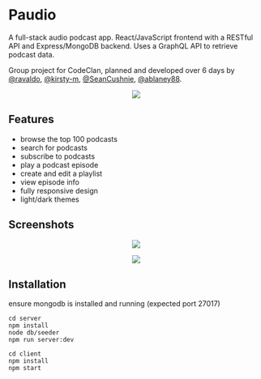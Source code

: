# Paudio

A full-stack audio podcast app. React/JavaScript frontend with a RESTful API and Express/MongoDB backend. Uses a GraphQL API to retrieve podcast data.

Group project for CodeClan, planned and developed over 6 days by [@ravaldo](https://github.com/ravaldo), [@kirsty-m](https://github.com/kirsty-m), [@SeanCushnie](https://github.com/SeanCushnie), [@ablaney88](https://github.com/ablaney88).

<div align="center">

![](https://i.imgur.com/yO38ceb.png)
</div>

## Features

* browse the top 100 podcasts
* search for podcasts
* subscribe to podcasts
* play a podcast episode
* create and edit a playlist
* view episode info
* fully responsive design
* light/dark themes

## Screenshots

<div align="center">
  
![](https://i.imgur.com/hAGsTuR.png)

![](https://i.imgur.com/NzPBjtQ.png)
</div>

## Installation
ensure mongodb is installed and running (expected port 27017)
```
cd server
npm install
node db/seeder
npm run server:dev
```
```
cd client
npm install
npm start
```
